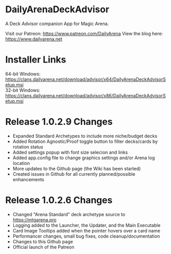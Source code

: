 # DailyArenaDeckAdvisor
A Deck Advisor companion App for Magic Arena.

Visit our Patreon: https://www.patreon.com/DailyArena
View the blog here: https://www.dailyarena.net

# Installer Links
64-bit Windows: https://clans.dailyarena.net/download/advisor/x64/DailyArenaDeckAdvisorSetup.msi  
32-bit Windows: https://clans.dailyarena.net/download/advisor/x86/DailyArenaDeckAdvisorSetup.msi

# Release 1.0.2.9 Changes
- Expanded Standard Archetypes to include more niche/budget decks
- Added Rotation Agnostic/Proof toggle button to filter decks/cards by rotation status
- Added settings popup with font size selecion and links
- Added app.config file to change graphics settings and/or Arena log location
- More updates to the Github page (the Wiki has been started)
- Created issues in Github for all currently planned/possible enhancements

# Release 1.0.2.6 Changes
- Changed "Arena Standard" deck archetype source to https://mtgarena.pro
- Logging added to the Launcher, the Updater, and the Main Executable
- Card Image Tooltips added when the pointer hovers over a card name
- Performancer changes, small bug fixes, code cleanup/documentation
- Changes to this Github page
- Official launch of the Patreon
